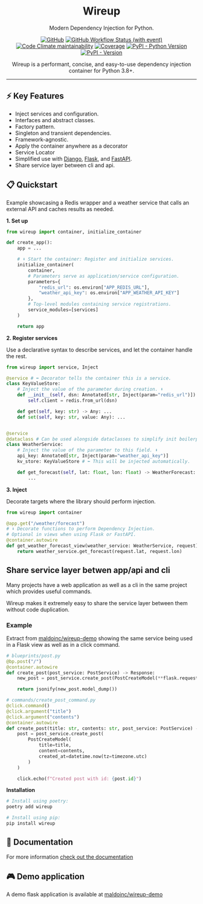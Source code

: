 <div align="center">
<h1>Wireup</h1>
<p>Modern Dependency Injection for Python.</p>

[![GitHub](https://img.shields.io/github/license/maldoinc/wireup)](https://github.com/maldoinc/wireup)
[![GitHub Workflow Status (with event)](https://img.shields.io/github/actions/workflow/status/maldoinc/wireup/run_all.yml)](https://github.com/maldoinc/wireup)
[![Code Climate maintainability](https://img.shields.io/codeclimate/maintainability/maldoinc/wireup?label=Code+Climate)](https://codeclimate.com/github/maldoinc/wireup)
[![Coverage](https://img.shields.io/codeclimate/coverage/maldoinc/wireup?label=Coverage)](https://codeclimate.com/github/maldoinc/wireup)
[![PyPI - Python Version](https://img.shields.io/pypi/pyversions/wireup)](https://pypi.org/project/wireup/)
[![PyPI - Version](https://img.shields.io/pypi/v/wireup)](https://pypi.org/project/wireup/)

<p>Wireup is a performant, concise, and easy-to-use dependency injection container for Python 3.8+.</p>
</div>

---

## ⚡ Key Features
* Inject services and configuration.
* Interfaces and abstract classes.
* Factory pattern.
* Singleton and transient dependencies.
* Framework-agnostic.
* Apply the container anywhere as a decorator
* Service Locator
* Simplified use with [Django](https://maldoinc.github.io/wireup/latest/integrations/django/),
[Flask](https://maldoinc.github.io/wireup/latest/integrations/flask/), and 
[FastAPI](https://maldoinc.github.io/wireup/latest/integrations/fastapi/).
* Share service layer between cli and api.

## 📋 Quickstart

Example showcasing a Redis wrapper and a weather service that calls an external API and caches results as needed.

**1. Set up**

```python
from wireup import container, initialize_container

def create_app():
    app = ...

    # ⬇️ Start the container: Register and initialize services.
    initialize_container(
        container,
        # Parameters serve as application/service configuration.
        parameters={
            "redis_url": os.environ["APP_REDIS_URL"],
            "weather_api_key": os.environ["APP_WEATHER_API_KEY"]
        },
        # Top-level modules containing service registrations.
        service_modules=[services]
    )

    return app
```

**2. Register services**

Use a declarative syntax to describe services, and let the container handle the rest.

```python
from wireup import service, Inject

@service # ⬅️ Decorator tells the container this is a service.
class KeyValueStore:
    # Inject the value of the parameter during creation. ⬇️ 
    def __init__(self, dsn: Annotated[str, Inject(param="redis_url")]):
        self.client = redis.from_url(dsn)

    def get(self, key: str) -> Any: ...
    def set(self, key: str, value: Any): ...


@service
@dataclass # Can be used alongside dataclasses to simplify init boilerplate.
class WeatherService:
    # Inject the value of the parameter to this field. ⬇️
    api_key: Annotated[str, Inject(param="weather_api_key")]
    kv_store: KeyValueStore # ⬅️ This will be injected automatically.

    def get_forecast(self, lat: float, lon: float) -> WeatherForecast:
        ...
```

**3. Inject**

Decorate targets where the library should perform injection.

```python
from wireup import container

@app.get("/weather/forecast")
# ⬇️ Decorate functions to perform Dependency Injection.
# Optional in views when using Flask or FastAPI.
@container.autowire
def get_weather_forecast_view(weather_service: WeatherService, request):
    return weather_service.get_forecast(request.lat, request.lon)
```

## Share service layer betwen app/api and cli

Many projects have a web application as well as a cli in the same project which
provides useful commands.

Wireup makes it extremely easy to share the service layer between them without
code duplication.

### Example

Extract from [maldoinc/wireup-demo](https://github.com/maldoinc/wireup-demo)
showing the same service being used in a Flask view as well as in a click command.


```python
# blueprints/post.py
@bp.post("/")
@container.autowire
def create_post(post_service: PostService) -> Response:
    new_post = post_service.create_post(PostCreateModel(**flask.request.json))

    return jsonify(new_post.model_dump())

# commands/create_post_command.py
@click.command()
@click.argument("title")
@click.argument("contents")
@container.autowire
def create_post(title: str, contents: str, post_service: PostService) -> None:
    post = post_service.create_post(
        PostCreateModel(
            title=title, 
            content=contents, 
            created_at=datetime.now(tz=timezone.utc)
        )
    )

    click.echo(f"Created post with id: {post.id}")

```

**Installation**

```bash
# Install using poetry:
poetry add wireup

# Install using pip:
pip install wireup
```

## 📑 Documentation

For more information [check out the documentation](https://maldoinc.github.io/wireup)

## 🎮 Demo application

A demo flask application is available at [maldoinc/wireup-demo](https://github.com/maldoinc/wireup-demo)
